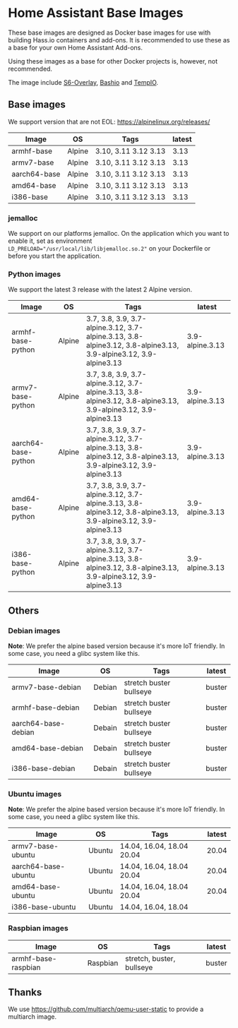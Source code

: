 # Home Assistant Base Images

These base images are designed as Docker base images for use with building Hass.io containers and add-ons.
It is recommended to use these as a base for your own Home Assistant Add-ons. 

Using these images as a base for other Docker projects is, however, not recommended.

The image include [S6-Overlay](https://github.com/just-containers/s6-overlay), [Bashio](https://github.com/hassio-addons/bashio) and [TempIO](https://github.com/home-assistant/tempio).

## Base images

We support version that are not EOL: https://alpinelinux.org/releases/

| Image | OS | Tags | latest |
|-------|----|------|--------|
| armhf-base | Alpine | 3.10, 3.11 3.12 3.13 | 3.13 |
| armv7-base | Alpine | 3.10, 3.11 3.12 3.13 | 3.13 |
| aarch64-base | Alpine | 3.10, 3.11 3.12 3.13 | 3.13 |
| amd64-base | Alpine | 3.10, 3.11 3.12 3.13 | 3.13 |
| i386-base | Alpine | 3.10, 3.11 3.12 3.13 | 3.13 |

### jemalloc

We support on our platforms jemalloc. On the application which you want to enable it, set as environment `LD_PRELOAD="/usr/local/lib/libjemalloc.so.2"` on your Dockerfile or before you start the application.

### Python images

We support the latest 3 release with the latest 2 Alpine version.

| Image | OS | Tags | latest |
|-------|----|------|--------|
| armhf-base-python | Alpine | 3.7, 3.8, 3.9, 3.7-alpine.3.12, 3.7-alpine.3.13, 3.8-alpine3.12, 3.8-alpine3.13, 3.9-alpine3.12, 3.9-alpine3.13 | 3.9-alpine.3.13 |
| armv7-base-python | Alpine | 3.7, 3.8, 3.9, 3.7-alpine.3.12, 3.7-alpine.3.13, 3.8-alpine3.12, 3.8-alpine3.13, 3.9-alpine3.12, 3.9-alpine3.13 | 3.9-alpine.3.13 |
| aarch64-base-python | Alpine | 3.7, 3.8, 3.9, 3.7-alpine.3.12, 3.7-alpine.3.13, 3.8-alpine3.12, 3.8-alpine3.13, 3.9-alpine3.12, 3.9-alpine3.13 | 3.9-alpine.3.13 |
| amd64-base-python | Alpine | 3.7, 3.8, 3.9, 3.7-alpine.3.12, 3.7-alpine.3.13, 3.8-alpine3.12, 3.8-alpine3.13, 3.9-alpine3.12, 3.9-alpine3.13 | 3.9-alpine.3.13 |
| i386-base-python | Alpine | 3.7, 3.8, 3.9, 3.7-alpine.3.12, 3.7-alpine.3.13, 3.8-alpine3.12, 3.8-alpine3.13, 3.9-alpine3.12, 3.9-alpine3.13 | 3.9-alpine.3.13 |

## Others

### Debian images

**Note**: We prefer the alpine based version because it's more IoT friendly. In some case, you need a glibc system like this.

| Image | OS | Tags | latest |
|-------|----|------|--------|
| armv7-base-debian | Debian | stretch buster bullseye | buster |
| armhf-base-debian | Debian | stretch buster bullseye | buster |
| aarch64-base-debian | Debain | stretch buster bullseye | buster |
| amd64-base-debian | Debain | stretch buster bullseye | buster |
| i386-base-debian | Debain | stretch buster bullseye | buster |

### Ubuntu images

**Note**: We prefer the alpine based version because it's more IoT friendly. In some case, you need a glibc system like this.

| Image | OS | Tags | latest |
|-------|----|------|--------|
| armv7-base-ubuntu | Ubuntu | 14.04, 16.04, 18.04 20.04 | 20.04 |
| aarch64-base-ubuntu | Ubuntu | 14.04, 16.04, 18.04 20.04 | 20.04 |
| amd64-base-ubuntu | Ubuntu | 14.04, 16.04, 18.04 20.04 | 20.04 |
| i386-base-ubuntu | Ubuntu | 14.04, 16.04, 18.04 | |

### Raspbian images

| Image | OS | Tags | latest |
|-------|----|------|--------|
| armhf-base-raspbian | Raspbian | stretch, buster, bullseye | buster |

## Thanks

We use https://github.com/multiarch/qemu-user-static to provide a multiarch image. 
